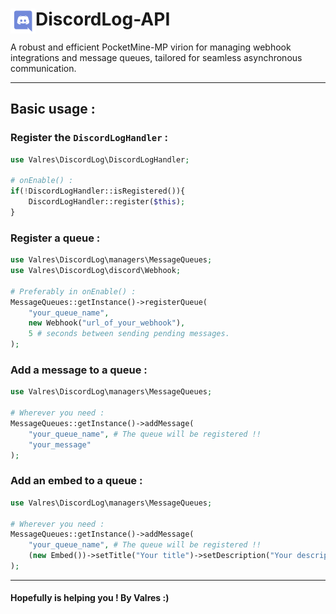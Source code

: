 <h1>DiscordLog-API<img src="logo.png" height="40" width="40" align="left"></h1>

A robust and efficient PocketMine-MP virion for managing webhook integrations and message queues, tailored for seamless asynchronous communication.

***
## Basic usage :

### Register the `DiscordLogHandler` :
```php
use Valres\DiscordLog\DiscordLogHandler;

# onEnable() :
if(!DiscordLogHandler::isRegistered()){
    DiscordLogHandler::register($this);
}
```

### Register a queue :
```php
use Valres\DiscordLog\managers\MessageQueues;
use Valres\DiscordLog\discord\Webhook;

# Preferably in onEnable() :
MessageQueues::getInstance()->registerQueue(
    "your_queue_name",
    new Webhook("url_of_your_webhook"),
    5 # seconds between sending pending messages.
);
```

### Add a message to a queue :
```php
use Valres\DiscordLog\managers\MessageQueues;

# Wherever you need :
MessageQueues::getInstance()->addMessage(
    "your_queue_name", # The queue will be registered !!
    "your_message"
);
```

### Add an embed to a queue :
```php
use Valres\DiscordLog\managers\MessageQueues;

# Wherever you need :
MessageQueues::getInstance()->addMessage(
    "your_queue_name", # The queue will be registered !!
    (new Embed())->setTitle("Your title")->setDescription("Your description")
);
```

***

#### Hopefully is helping you ! By Valres :)
